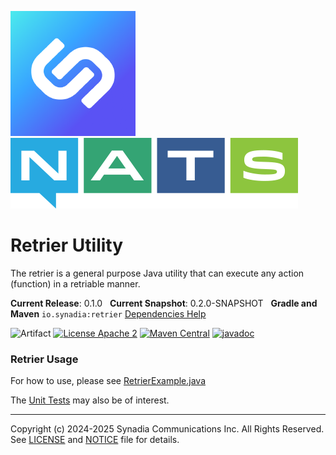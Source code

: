 ![Synadia](src/main/javadoc/images/synadia-logo.png) &nbsp;&nbsp;&nbsp;&nbsp; ![NATS](src/main/javadoc/images/large-logo.png)

# Retrier Utility

The retrier is a general purpose Java utility that can execute any action (function) in a retriable manner.

**Current Release**: 0.1.0
&nbsp; **Current Snapshot**: 0.2.0-SNAPSHOT
&nbsp; **Gradle and Maven** `io.synadia:retrier`
[Dependencies Help](https://github.com/synadia-io/orbit.java?tab=readme-ov-file#dependencies)

![Artifact](https://img.shields.io/badge/Artifact-io.synadia:retrier-00BC8E?labelColor=grey&style=flat)
[![License Apache 2](https://img.shields.io/badge/License-Apache2-blue.svg)](https://www.apache.org/licenses/LICENSE-2.0)
[![Maven Central](https://maven-badges.herokuapp.com/maven-central/io.synadia/retrier/badge.svg)](https://maven-badges.herokuapp.com/maven-central/io.synadia/retrier)
[![javadoc](https://javadoc.io/badge2/io.synadia/retrier/javadoc.svg)](https://javadoc.io/doc/io.synadia/retrier)

### Retrier Usage

For how to use, please see [RetrierExample.java](src/examples/java/io/synadia/examples/RetrierExample.java)

The [Unit Tests](src/test/java/io/synadia/jnats/extension/RetrierTests.java) may also be of interest.

---
Copyright (c) 2024-2025 Synadia Communications Inc. All Rights Reserved.
See [LICENSE](LICENSE) and [NOTICE](NOTICE) file for details.
